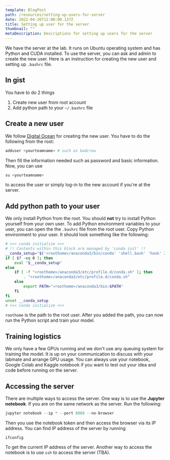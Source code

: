 ```yaml
---
template: BlogPost
path: /resources/setting-up-users-for-server
date: 2022-04-26T12:00:00.137Z
title: Setting up user for the server
thumbnail: ""
metaDescription: Descriptions for setting up users for the server
---
```


We have the server at the lab. It runs on Ubuntu operating system and has
Python and CUDA installed. To use the server, you can ask and admin to create
the new user. Here is an instruction for creating the new user and setting up
`.bashrc` file.

## In gist

You have to do 2 things

1. Create new user from root account
2. Add python path to your `~/.bashrc` file

## Create a new user

We follow [Digital Ocean](https://www.digitalocean.com/community/tutorials/how-to-create-a-new-sudo-enabled-user-on-ubuntu-20-04-quickstart)
for creating the new user. You have to do the following from the root:

```sh
adduser <yourteamname> # such as badcrew
```

Then fill the information needed such as password and basic
information. Now, you can use

```py
su <yourteamname>
```

to access the user or simply log-in to the new account if you're at the server.

## Add python path to your user

We only install Python from the root. You should **not**
try to install Python yourself from your own user. To add
Python environment variables to your user, you can open the
the `.bashrc` file from the root user. Copy Python environment to your user.
It should look something like the following:

```sh
# >>> conda initialize >>>
# !! Contents within this block are managed by 'conda init' !!
__conda_setup="$('<roothome>/anaconda3/bin/conda' 'shell.bash' 'hook' 2> /dev/null)"
if [ $? -eq 0 ]; then
    eval "$__conda_setup"
else
    if [ -f "<roothome>/anaconda3/etc/profile.d/conda.sh" ]; then
        . "<roothome>/anaconda3/etc/profile.d/conda.sh"
    else
        export PATH="<roothome>/anaconda3/bin:$PATH"
    fi
fi
unset __conda_setup
# <<< conda initialize <<<
```

`roothome` is the path to the root user. After you added
the path, you can now run the Python script and train your model.

## Training logistics

We only have a few GPUs running and we don't use any
queuing system for training the model. It is up on
your communication to discuss with your labmate and
arrange GPU usage. You can always use your notebook,
Google Colab and Kaggle notebook if you want to test out your
idea and code before running on the server.

## Accessing the server

There are multiple ways to access the server. One way is to use the **Jupyter notebook**.
If you are on the same network as the server. Run the following:

```py
jupyter notebook --ip * --port 8888 --no-browser
```

Then you use the notebook token and then access the browser via its IP address.
You can find IP address of the server by running

```
ifconfig
```

To get the current IP address of the server. Another way to access the notebook is
to use `ssh` to access the server (TBA).
